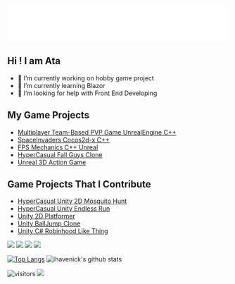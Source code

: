 ![Ata Çetin Logo](logouzun.png?raw=true "Ata Çetin")

## Hi ! I am Ata
- 🔭 I’m currently working on hobby game project
- 🌱 I’m currently learning Blazor
- 🤔 I’m looking for help with Front End Developing

## My Game Projects
- [Multiplayer Team-Based PVP Game UnrealEngine C++](https://github.com/ihavenick/ArshDemo)
- [SpaceInvaders Cocos2d-x C++](https://github.com/ihavenick/UzaydanIstilacilar)
- [FPS Mechanics C++ Unreal](https://github.com/ihavenick/FPS_Unreal)
- [HyperCasual Fall Guys Clone](https://github.com/ihavenick/PanteonGames)
- [Unreal 3D Action Game](https://ihavenick.itch.io/mortal-error)

## Game Projects That I Contribute
- [HyperCasual Unity 2D Mosquito Hunt](https://github.com/ihavenick/SinekOldurme)
- [HyperCasual Unity Endless Run](https://github.com/ihavenick/isparta-Proje)
- [Unity 2D Platformer](https://github.com/Petrichor-Games/KorkuncluOyun)
- [Unity BallJump Clone](https://github.com/Petrichor-Games/HaypirKeyjur)
- [Unity C# Robinhood Like Thing](https://github.com/Petrichor-Games/BogaziciGameJam)


[![](https://img.shields.io/badge/portfolio-%230077B5.svg?&style=for-the-badge&logo=googlechrome&logoColor=red)](https://atacetin.net) 
[![](https://img.shields.io/badge/blog-%230077B5.svg?&style=for-the-badge&logo=googlechrome&logoColor=green)](https://atacetin.com)
[![](https://img.shields.io/badge/Forgetten%20Website-%230077B5.svg?&style=for-the-badge&logo=googlechrome&logoColor=white)](https://atacetin.com.tr)
[![](https://img.shields.io/badge/Forgetten%20Blog-%230077B5.svg?&style=for-the-badge&logo=googlechrome&logoColor=yellow)](https://ihavenick.net)

[![Top Langs](https://github-readme-stats.vercel.app/api/top-langs/?username=ihavenick&layout=compact&theme=react&hide=cmake,makefile)](https://github.com/ihavenick) ![ihavenick's github stats](https://github-readme-stats.vercel.app/api?username=ihavenick&show_icons=true&theme=react) 

![visitors](https://img.shields.io/badge/dynamic/json?color=blue&style=for-the-badge&label=visitor%20count&query=value&url=https%3A%2F%2Fapi.countapi.xyz%2Fhit%2Fihavenick.ihavenick%2Freadme)
[![](https://img.shields.io/badge/linkedin-%230077B5.svg?&style=for-the-badge&logo=linkedin&logoColor=white)](https://www.linkedin.com/in/atacetin/)




<!--
**ihavenick/ihavenick** is a ✨ _special_ ✨ repository because its `README.md` (this file) appears on your GitHub profile.

Here are some ideas to get you started:

- 🔭 I’m currently working on ...
- 🌱 I’m currently learning ...
- 👯 I’m looking to collaborate on ...
- 🤔 I’m looking for help with ...
- 💬 Ask me about ...
- 📫 How to reach me: ...
- 😄 Pronouns: ...
- ⚡ Fun fact: ...
-->
